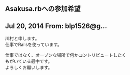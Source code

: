 ## Asakusa.rbへの参加希望

## Jul 20, 2014 From: blp1526@g...

川村と申します。  
仕事でRailsを使っています。

仕事ではなく、オープンな場所で何かコントリビュートしたく  
もがいている最中です。  
よろしくお願いします。

